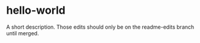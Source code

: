 # hello-world
A short description.
Those edits should only be on the readme-edits branch until merged.

